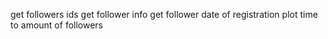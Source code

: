 get followers ids
get follower info
get follower date of registration
plot time to amount of followers